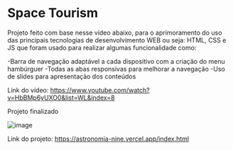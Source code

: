 # Space Tourism
 
Projeto feito com base nesse vídeo abaixo, para o aprimoramento do uso das principais tecnologias de desenvolvimento WEB ou seja: HTML, CSS e JS que foram usado para realizar algumas funcionalidade como:

-Barra de navegação adaptável a cada dispositivo com a criação do menu hambúrguer
-Todas as abas responsivas para melhorar a navegação
-Uso de slides para apresentação dos conteúdos 

Link do vídeo: https://www.youtube.com/watch?v=HbBMp6yUXO0&list=WL&index=8


Projeto finalizado

![image](https://user-images.githubusercontent.com/71864098/207725394-a5d70eac-af28-465c-a09c-082d369e1b48.png)


Link do projeto: https://astronomia-nine.vercel.app/index.html
